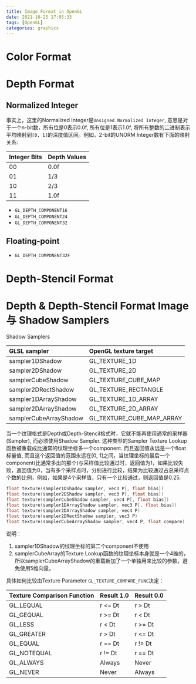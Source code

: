 ```yaml
---
title: Image Format in OpenGL
date: 2021-10-25 17:05:33
tags: [OpenGL]
categories: graphics
---
```


# Color Format

# Depth Format

## Normalized Integer

事实上，这里的Normalized Integer是`Unsigned Normalized Integer`, 意思是对于一个n-bit数，所有位是0表示0.0f, 所有位是1表示1.0f, 将所有整数的二进制表示平均映射到`[0, 1]`的深度值区间。例如，2-bit的UNORM Integer数有下面的映射关系: 

| Integer Bits  | Depth Values  |
|:--------------|:--------------|
| 00            | 0.0f          |
| 01            | 1/3           |
| 10            | 2/3           |
| 11            | 1.0f          |

- `GL_DEPTH_COMPONENT16`
- `GL_DEPTH_COMPONENT24`
- `GL_DEPTH_COMPONENT32`

## Floating-point

- `GL_DEPTH_COMPONENT32F`

# Depth-Stencil Format

# Depth & Depth-Stencil Format Image 与 Shadow Samplers

Shadow Samplers

| GLSL sampler               | OpenGL texture target      | 
|:---------------------------|:---------------------------|
| sampler1DShadow            | GL_TEXTURE_1D              |
| sampler2DShadow            | GL_TEXTURE_2D              |
| samplerCubeShadow          | GL_TEXTURE_CUBE_MAP        |
| sampler2DRectShadow        | GL_TEXTURE_RECTANGLE       |
| sampler1DArrayShadow       | GL_TEXTURE_1D_ARRAY        |
| sampler2DArrayShadow       | GL_TEXTURE_2D_ARRAY        |
| samplerCubeArrayShadow     | GL_TEXTURE_CUBE_MAP_ARRAY  |

当一个纹理格式是Depth或Depth-Stencil格式时，它就不能再使用通常的采样器(Sampler), 而必须使用Shadow Sampler. 这种类型的Sampler Texture Lookup函数被重载成比通常的纹理坐标多一个component. 而且返回值永远是一个float标量值, 而且这个返回值的范围永远在[0, 1]之间，当纹理坐标的最后一个component(比通常多出的那个)与采样值比较通过时，返回值为1，如果比较失败，返回值为0，当有多个采样点时，分别进行比较，结果为比较通过占总采样点个数的比例，例如，如果是4个采样值，只有一个比较通过，则返回值是0.25.

```c
float texture(sampler1DShadow sampler, vec3 P[, float bias])
float texture(sampler2DShadow sampler, vec3 P[, float bias])
float texture(samplerCubeShadow sampler, vec4 P[, float bias])
float texture(sampler1DArrayShadow sampler, vec3 P[, float bias])
float texture(sampler2DArrayShadow sampler, vec4 P)
float texture(sampler2DRectShadow sampler, vec3 P)
float texture(samplerCubeArrayShadow sampler, vec4 P, float compare)
```

说明：

1. sampler1DShadow的纹理坐标的第二个component不使用
2. samplerCubeArray的Texture Lookup函数的纹理坐标本身就是一个4维的，所以samplerCubeArrayShadow的重载新加了一个单独用来比较的参数，避免使用5维向量。

具体如何比较由Texture Parameter `GL_TEXTURE_COMPARE_FUNC`决定：

| Texture Comparison Function        |  Result 1.0  | Result 0.0  |
|:-----------------------------------|:-------------|:------------|
| GL_LEQUAL                          | r <= Dt      | r > Dt      |
| GL_GEQUAL                          | r >= Dt      | r < Dt      |
| GL_LESS                            | r <  Dt      | r >= Dt     |
| GL_GREATER                         | r >  Dt      | r <= Dt     |
| GL_EQUAL                           | r == Dt      | r != Dt     |
| GL_NOTEQUAL                        | r != Dt      | r == Dt     |
| GL_ALWAYS                          | Always       | Never       |
| GL_NEVER                           | Never        | Always      |

